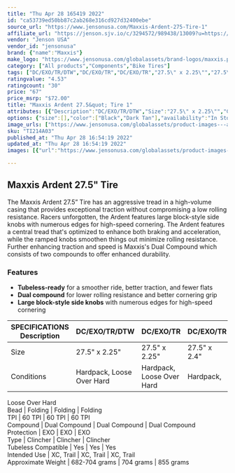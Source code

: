 ```yaml
---
title: "Thu Apr 28 165419 2022"
id: "ca53739ed50bb87c2ab268e316cd927d32400ebe"
source_url: "https://www.jensonusa.com/Maxxis-Ardent-275-Tire-1"
affiliate_url: "https://jenson.sjv.io/c/3294572/989438/13009?u=https://www.jensonusa.com/Maxxis-Ardent-275-Tire-1"
vendor: "Jenson USA"
vendor_id: "jensonusa"
brand: {"name":"Maxxis"}
make_logo: "https://www.jensonusa.com/globalassets/brand-logos/maxxis.png"
category: ["All products","Components","Bike Tires"]
tags: ["DC/EXO/TR/DTW","DC/EXO/TR","DC/EXO/TR","27.5\" x 2.25\"","27.5\" x 2.25\"","27.5\" x 2.4\"","Hardpack, Loose Over Hard","Hardpack, Loose Over Hard","Hardpack, Loose Over Hard","Folding","Folding","Folding","60 TPI","60 TPI","60 TPI","Dual Compound","Dual Compound","Dual Compound","EXO","EXO","EXO","Clincher","Clincher","Clincher","Yes","Yes","Yes","XC, Trail","XC, Trail","XC, Trail","682-704 grams","704 grams","855 grams"]
ratingvalue: "4.53"
ratingcount: "30"
price: "67"
price_msrp: "$72.00"
title: "Maxxis Ardent 27.5&quot; Tire 1"
attributes: [{"Description":"DC/EXO/TR/DTW","Size":"27.5\" x 2.25\"","Conditions":"Hardpack, Loose Over Hard","Bead":"Folding","TPI":"60 TPI","Compound":"Dual Compound","Protection":"EXO","Type":"Clincher","Tubeless Compatible":"Yes","Intended Use":"XC, Trail","Approximate Weight":"682-704 grams"}]
options: {"size":[],"color":["Black","Dark Tan"],"availability":"In Stock"}
image_urls: ["https://www.jensonusa.com/globalassets/product-images---all-assets/maxxis/ti214a03-black.jpg"]
sku: "TI214A03"
published_at: "Thu Apr 28 16:54:19 2022"
updated_at: "Thu Apr 28 16:54:19 2022"
images: [{"url":"https://www.jensonusa.com/globalassets/product-images---all-assets/maxxis/ti214a03-black.jpg","path":"full/02b4c323084cfc3a3639bd01fab639a7d6deb132.jpg","checksum":"c8666ea499e598a5d01f4d52b88f5ae2","status":"downloaded"}]

---
```

## Maxxis Ardent 27.5" Tire

The Maxxis Ardent 27.5” Tire has an aggressive tread in a high-volume casing
that provides exceptional traction without compromising a low rolling
resistance. Racers unforgotten, the Ardent features large block-style side
knobs with numerous edges for high-speed cornering. The Ardent features a
central tread that's optimized to enhance both braking and acceleration, while
the ramped knobs smoothen things out minimize rolling resistance. Further
enhancing traction and speed is Maxxis's Dual Compound which consists of two
compounds to offer enhanced durability.

### Features

  * **Tubeless-ready** for a smoother ride, better traction, and fewer flats
  * **Dual compound** for lower rolling resistance and better cornering grip
  * **Large block-style side knobs** with numerous edges for high-speed cornering

SPECIFICATIONS Description | DC/EXO/TR/DTW | DC/EXO/TR | DC/EXO/TR  
---|---|---|---  
Size | 27.5" x 2.25" | 27.5" x 2.25" | 27.5" x 2.4"  
Conditions | Hardpack, Loose Over Hard | Hardpack, Loose Over Hard | Hardpack,
Loose Over Hard  
Bead | Folding | Folding | Folding  
TPI | 60 TPI | 60 TPI | 60 TPI  
Compound | Dual Compound | Dual Compound | Dual Compound  
Protection | EXO | EXO | EXO  
Type | Clincher | Clincher | Clincher  
Tubeless Compatible | Yes | Yes | Yes  
Intended Use | XC, Trail | XC, Trail | XC, Trail  
Approximate Weight | 682-704 grams | 704 grams | 855 grams

